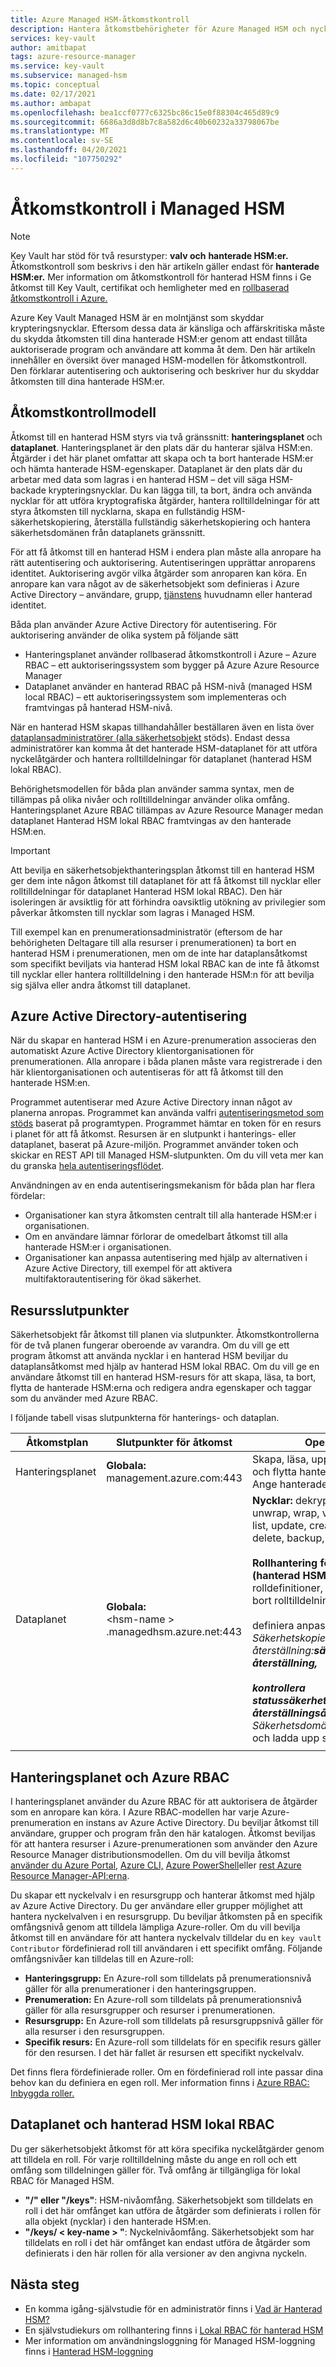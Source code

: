 ```yaml
---
title: Azure Managed HSM-åtkomstkontroll
description: Hantera åtkomstbehörigheter för Azure Managed HSM och nycklar. Omfattar autentiserings- och auktoriseringsmodellen för Managed HSM och hur du skyddar dina HSM:er.
services: key-vault
author: amitbapat
tags: azure-resource-manager
ms.service: key-vault
ms.subservice: managed-hsm
ms.topic: conceptual
ms.date: 02/17/2021
ms.author: ambapat
ms.openlocfilehash: bea1ccf0777c6325bc86c15e0f88304c465d89c9
ms.sourcegitcommit: 6686a3d8d8b7c8a582d6c40b60232a33798067be
ms.translationtype: MT
ms.contentlocale: sv-SE
ms.lasthandoff: 04/20/2021
ms.locfileid: "107750292"
---
```

# <a name="managed-hsm-access-control"></a>Åtkomstkontroll i Managed HSM

> [!NOTE]
> Key Vault har stöd för två resurstyper: **valv och** **hanterade HSM:er.** Åtkomstkontroll som beskrivs i den här artikeln gäller endast för **hanterade HSM:er.** Mer information om åtkomstkontroll för hanterad HSM finns i Ge åtkomst till Key Vault, certifikat och hemligheter med en [rollbaserad åtkomstkontroll i Azure.](../general/rbac-guide.md)

Azure Key Vault Managed HSM är en molntjänst som skyddar krypteringsnycklar. Eftersom dessa data är känsliga och affärskritiska måste du skydda åtkomsten till dina hanterade HSM:er genom att endast tillåta auktoriserade program och användare att komma åt dem. Den här artikeln innehåller en översikt över managed HSM-modellen för åtkomstkontroll. Den förklarar autentisering och auktorisering och beskriver hur du skyddar åtkomsten till dina hanterade HSM:er.

## <a name="access-control-model"></a>Åtkomstkontrollmodell

Åtkomst till en hanterad HSM styrs via två gränssnitt: **hanteringsplanet** och **dataplanet**. Hanteringsplanet är den plats där du hanterar själva HSM:en. Åtgärder i det här planet omfattar att skapa och ta bort hanterade HSM:er och hämta hanterade HSM-egenskaper. Dataplanet är den plats där du arbetar med data som lagras i en hanterad HSM – det vill säga HSM-backade krypteringsnycklar. Du kan lägga till, ta bort, ändra och använda nycklar för att utföra kryptografiska åtgärder, hantera rolltilldelningar för att styra åtkomsten till nycklarna, skapa en fullständig HSM-säkerhetskopiering, återställa fullständig säkerhetskopiering och hantera säkerhetsdomänen från dataplanets gränssnitt.

För att få åtkomst till en hanterad HSM i endera plan måste alla anropare ha rätt autentisering och auktorisering. Autentiseringen upprättar anroparens identitet. Auktorisering avgör vilka åtgärder som anroparen kan köra. En anropare kan vara något av de säkerhetsobjekt som definieras i Azure Active Directory – användare, grupp, [tjänstens](../../role-based-access-control/overview.md#security-principal) huvudnamn eller hanterad identitet.

Båda plan använder Azure Active Directory för autentisering. För auktorisering använder de olika system på följande sätt
- Hanteringsplanet använder rollbaserad åtkomstkontroll i Azure – Azure RBAC – ett auktoriseringssystem som bygger på Azure Azure Resource Manager 
- Dataplanet använder en hanterad RBAC på HSM-nivå (managed HSM local RBAC) – ett auktoriseringssystem som implementeras och framtvingas på hanterad HSM-nivå.

När en hanterad HSM skapas tillhandahåller beställaren även en lista över [dataplansadministratörer (alla säkerhetsobjekt](../../role-based-access-control/overview.md#security-principal) stöds). Endast dessa administratörer kan komma åt det hanterade HSM-dataplanet för att utföra nyckelåtgärder och hantera rolltilldelningar för dataplanet (hanterad HSM lokal RBAC).

Behörighetsmodellen för båda plan använder samma syntax, men de tillämpas på olika nivåer och rolltilldelningar använder olika omfång. Hanteringsplanet Azure RBAC tillämpas av Azure Resource Manager medan dataplanet Hanterad HSM lokal RBAC framtvingas av den hanterade HSM:en.

> [!IMPORTANT]
> Att bevilja en säkerhetsobjekthanteringsplan åtkomst till en hanterad HSM ger dem inte någon åtkomst till dataplanet för att få åtkomst till nycklar eller rolltilldelningar för dataplanet Hanterad HSM lokal RBAC). Den här isoleringen är avsiktlig för att förhindra oavsiktlig utökning av privilegier som påverkar åtkomsten till nycklar som lagras i Managed HSM.

Till exempel kan en prenumerationsadministratör (eftersom de har behörigheten Deltagare till alla resurser i prenumerationen) ta bort en hanterad HSM i prenumerationen, men om de inte har dataplansåtkomst som specifikt beviljats via hanterad HSM lokal RBAC kan de inte få åtkomst till nycklar eller hantera rolltilldelning i den hanterade HSM:n för att bevilja sig själva eller andra åtkomst till dataplanet.

## <a name="azure-active-directory-authentication"></a>Azure Active Directory-autentisering

När du skapar en hanterad HSM i en Azure-prenumeration associeras den automatiskt Azure Active Directory klientorganisationen för prenumerationen. Alla anropare i båda planen måste vara registrerade i den här klientorganisationen och autentiseras för att få åtkomst till den hanterade HSM:en.

Programmet autentiserar med Azure Active Directory innan något av planerna anropas. Programmet kan använda valfri [autentiseringsmetod som stöds](../../active-directory/develop/authentication-vs-authorization.md) baserat på programtypen. Programmet hämtar en token för en resurs i planet för att få åtkomst. Resursen är en slutpunkt i hanterings- eller dataplanet, baserat på Azure-miljön. Programmet använder token och skickar en REST API till Managed HSM-slutpunkten. Om du vill veta mer kan du granska [hela autentiseringsflödet](../../active-directory/develop/v2-oauth2-auth-code-flow.md).

Användningen av en enda autentiseringsmekanism för båda plan har flera fördelar:

- Organisationer kan styra åtkomsten centralt till alla hanterade HSM:er i organisationen.
- Om en användare lämnar förlorar de omedelbart åtkomst till alla hanterade HSM:er i organisationen.
- Organisationer kan anpassa autentisering med hjälp av alternativen i Azure Active Directory, till exempel för att aktivera multifaktorautentisering för ökad säkerhet.

## <a name="resource-endpoints"></a>Resursslutpunkter

Säkerhetsobjekt får åtkomst till planen via slutpunkter. Åtkomstkontrollerna för de två planen fungerar oberoende av varandra. Om du vill ge ett program åtkomst att använda nycklar i en hanterad HSM beviljar du dataplansåtkomst med hjälp av hanterad HSM lokal RBAC. Om du vill ge en användare åtkomst till en hanterad HSM-resurs för att skapa, läsa, ta bort, flytta de hanterade HSM:erna och redigera andra egenskaper och taggar som du använder med Azure RBAC.

I följande tabell visas slutpunkterna för hanterings- och dataplan.

| &nbsp;Åtkomstplan | Slutpunkter för åtkomst | Operations | Åtkomstkontrollmekanismer |
| --- | --- | --- | --- |
| Hanteringsplanet | **Globala:**<br> management.azure.com:443<br> | Skapa, läsa, uppdatera, ta bort och flytta hanterade HSM:er<br>Ange hanterade HSM-taggar | Azure RBAC |
| Dataplanet | **Globala:**<br> &lt;hsm-name &gt; .managedhsm.azure.net:443<br> | **Nycklar:** dekryptera, kryptera,<br> unwrap, wrap, verify, sign, get, list, update, create, import, delete, backup, restore, purge<br/><br/> **Rollhantering för dataplan (hanterad HSM lokal RBAC):** lista rolldefinitioner, tilldela roller, ta bort rolltilldelningar,_<br/> <br/>_ definiera anpassade roller *Säkerhetskopiering/återställning:**säkerhetskopiering, återställning, <br/> <br/> kontrollera statussäkerhetskopiering/återställningsåtgärder** Säkerhetsdomän**: ladda ned och ladda upp säkerhetsdomän | Hanterad lokal HSM-RBAC |
|||||

## <a name="management-plane-and-azure-rbac"></a>Hanteringsplanet och Azure RBAC

I hanteringsplanet använder du Azure RBAC för att auktorisera de åtgärder som en anropare kan köra. I Azure RBAC-modellen har varje Azure-prenumeration en instans av Azure Active Directory. Du beviljar åtkomst till användare, grupper och program från den här katalogen. Åtkomst beviljas för att hantera resurser i Azure-prenumerationen som använder den Azure Resource Manager distributionsmodellen. Om du vill bevilja åtkomst [använder du Azure Portal,](https://portal.azure.com/) [Azure CLI,](/cli/azure/install-classic-cli) [Azure PowerShell](/powershell/azureps-cmdlets-docs)eller [rest Azure Resource Manager-API:erna](/rest/api/authorization/roleassignments).

Du skapar ett nyckelvalv i en resursgrupp och hanterar åtkomst med hjälp av Azure Active Directory. Du ger användare eller grupper möjlighet att hantera nyckelvalven i en resursgrupp. Du beviljar åtkomsten på en specifik omfångsnivå genom att tilldela lämpliga Azure-roller. Om du vill bevilja åtkomst till en användare för att hantera nyckelvalv tilldelar du en `key vault Contributor` fördefinierad roll till användaren i ett specifikt omfång. Följande omfångsnivåer kan tilldelas till en Azure-roll:

- **Hanteringsgrupp:** En Azure-roll som tilldelats på prenumerationsnivå gäller för alla prenumerationer i den hanteringsgruppen.
- **Prenumeration:** En Azure-roll som tilldelats på prenumerationsnivå gäller för alla resursgrupper och resurser i prenumerationen.
- **Resursgrupp:** En Azure-roll som tilldelats på resursgruppsnivå gäller för alla resurser i den resursgruppen.
- **Specifik resurs:** En Azure-roll som tilldelats för en specifik resurs gäller för den resursen. I det här fallet är resursen ett specifikt nyckelvalv.

Det finns flera fördefinierade roller. Om en fördefinierad roll inte passar dina behov kan du definiera en egen roll. Mer information finns i [Azure RBAC: Inbyggda roller.](../../role-based-access-control/built-in-roles.md)

## <a name="data-plane-and-managed-hsm-local-rbac"></a>Dataplanet och hanterad HSM lokal RBAC

Du ger säkerhetsobjekt åtkomst för att köra specifika nyckelåtgärder genom att tilldela en roll. För varje rolltilldelning måste du ange en roll och ett omfång som tilldelningen gäller för. Två omfång är tillgängliga för lokal RBAC för Managed HSM.

- **"/" eller "/keys"**: HSM-nivåomfång. Säkerhetsobjekt som tilldelats en roll i det här omfånget kan utföra de åtgärder som definierats i rollen för alla objekt (nycklar) i den hanterade HSM:en.
- **"/keys/ &lt; key-name &gt; "**: Nyckelnivåomfång. Säkerhetsobjekt som har tilldelats en roll i det här omfånget kan endast utföra de åtgärder som definierats i den här rollen för alla versioner av den angivna nyckeln.

## <a name="next-steps"></a>Nästa steg

- En komma igång-självstudie för en administratör finns i [Vad är Hanterad HSM?](overview.md)
- En självstudiekurs om rollhantering finns i [Lokal RBAC för hanterad HSM](role-management.md)
- Mer information om användningsloggning för Managed HSM-loggning finns i [Hanterad HSM-loggning](logging.md)